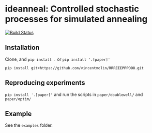 # ideanneal: Controlled stochastic processes for simulated annealing
[![Build Status](https://github.com/vincentmolin/ideanneal/actions/workflows/CI.yml/badge.svg?branch=main)](https://github.com/vincentmolin/ideanneal/actions/workflows/CI.yml?query=branch%3Amain)

## Installation

Clone, and ```pip install .``` or ```pip install '.[paper]'```

```
pip install git+https://github.com/vincentmolin/RRREEEPPPOOO.git
```

## Reproducing experiments

```pip install '.[paper]'```
and run the scripts in ```paper/doublewell/``` and ```paper/optim/```

## Example

See the ```examples``` folder.

